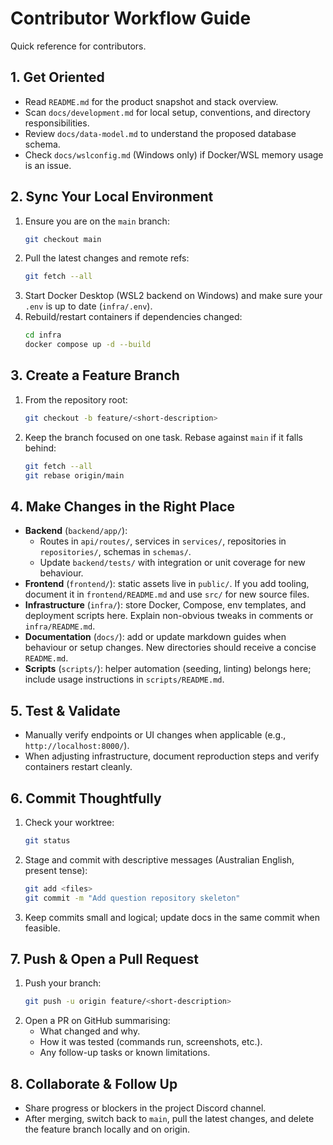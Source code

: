 # Contributor Workflow Guide

Quick reference for contributors.

## 1. Get Oriented
- Read `README.md` for the product snapshot and stack overview.
- Scan `docs/development.md` for local setup, conventions, and directory responsibilities.
- Review `docs/data-model.md` to understand the proposed database schema.
- Check `docs/wslconfig.md` (Windows only) if Docker/WSL memory usage is an issue.

## 2. Sync Your Local Environment
1. Ensure you are on the `main` branch:
	```bash
	git checkout main
	```
2. Pull the latest changes and remote refs:
	```bash
	git fetch --all
	```
3. Start Docker Desktop (WSL2 backend on Windows) and make sure your `.env` is up to date (`infra/.env`).
4. Rebuild/restart containers if dependencies changed:
	```bash
	cd infra
	docker compose up -d --build
	```

## 3. Create a Feature Branch
1. From the repository root:
	```bash
	git checkout -b feature/<short-description>
	```
2. Keep the branch focused on one task. Rebase against `main` if it falls behind:
	```bash
	git fetch --all
	git rebase origin/main
	```

## 4. Make Changes in the Right Place
- **Backend** (`backend/app/`):
  - Routes in `api/routes/`, services in `services/`, repositories in `repositories/`, schemas in `schemas/`.
  - Update `backend/tests/` with integration or unit coverage for new behaviour.
- **Frontend** (`frontend/`): static assets live in `public/`. If you add tooling, document it in `frontend/README.md` and use `src/` for new source files.
- **Infrastructure** (`infra/`): store Docker, Compose, env templates, and deployment scripts here. Explain non-obvious tweaks in comments or `infra/README.md`.
- **Documentation** (`docs/`): add or update markdown guides when behaviour or setup changes. New directories should receive a concise `README.md`.
- **Scripts** (`scripts/`): helper automation (seeding, linting) belongs here; include usage instructions in `scripts/README.md`.

## 5. Test & Validate
- Manually verify endpoints or UI changes when applicable (e.g., `http://localhost:8000/`).
- When adjusting infrastructure, document reproduction steps and verify containers restart cleanly.

## 6. Commit Thoughtfully
1. Check your worktree:
	```bash
	git status
	```
2. Stage and commit with descriptive messages (Australian English, present tense):
	```bash
	git add <files>
	git commit -m "Add question repository skeleton"
	```
3. Keep commits small and logical; update docs in the same commit when feasible.

## 7. Push & Open a Pull Request
1. Push your branch:
	```bash
	git push -u origin feature/<short-description>
	```
2. Open a PR on GitHub summarising:
	- What changed and why.
	- How it was tested (commands run, screenshots, etc.).
	- Any follow-up tasks or known limitations.

## 8. Collaborate & Follow Up
- Share progress or blockers in the project Discord channel.
- After merging, switch back to `main`, pull the latest changes, and delete the feature branch locally and on origin.
